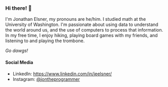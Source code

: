 ### Hi there! 👋

<!--
**JEElsner/jeelsner** is a ✨ _special_ ✨ repository because its `README.md` (this file) appears on your GitHub profile.

Here are some ideas to get you started:

- 🔭 I’m currently working on ...
- 🌱 I’m currently learning ...
- 👯 I’m looking to collaborate on ...
- 🤔 I’m looking for help with ...
- 💬 Ask me about ...
- 📫 How to reach me: ...
- 😄 Pronouns: ...
- ⚡ Fun fact: ...
-->
I'm Jonathan Elsner, my pronouns are he/him. I studied math at the University of Washington. I'm passionate about using data to understand the world around us, and the use of computers to process that information. In my free time, I enjoy hiking, playing board games with my friends, and listening to and playing the trombone.

*Go dawgs!*

#### Social Media
* LinkedIn: https://www.linkedin.com/in/jeelsner/
* Instagram: [@jontheprogrammer](https://www.instagram.com/jontheprogrammer/)
